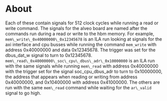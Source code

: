 # About

Each of these contain signals for 512 clock cycles while running a read or write command. The signals for the alveo board are named after the commands run during a read or write to the hbm memory. For example, ```mem\_write\_0x40000000\_0x12345678``` is an ILA run looking at signals for the axi interface and cpu busses while running the command ```mem_write``` with address 0x40000000 and data 0x12345678. The trigger was set for the dbus\_dat\_w signal to turn to 0x12345678. ```mem\_read\_0x40000000\_soc\_cpu\_dbus\_adr\_0x10000000``` is an ILA run with the same signals while running ```mem\_read``` with address 0x40000000 with the trigger set for the signal soc\_cpu\_dbus\_adr to turn to 0x10000000, the address that appears when reading or writing from address 0x40000000, and 0x10400000 with address 0x41000000. The others are run with the same ```mem\_read``` command while waiting for the ```ar\_valid``` signal to go high.

